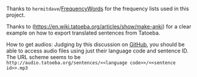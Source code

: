 Thanks to `hermitdave`/[FrequencyWords](https://github.com/hermitdave/FrequencyWords) for the frequency lists used in this project. 

Thanks to (https://en.wiki.tatoeba.org/articles/show/make-anki) for a clear example on how to export translated sentences from Tatoeba.

How to get audios:
Judging by this discussion on [GitHub](https://github.com/Tatoeba/tatoeba2/issues/547), you should be able to access audio files using just their language code and sentence ID. The URL scheme seems to be `http://audio.tatoeba.org/sentences/<<language code>>/<<sentence id>>.mp3`


